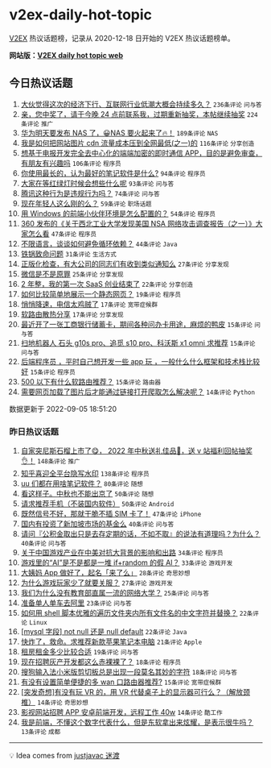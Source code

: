 # v2ex-daily-hot-topic

[V2EX](https://www.v2ex.com/) 热议话题榜，记录从 2020-12-18 日开始的 V2EX 热议话题榜单。

**网站版：[V2EX daily hot topic web](https://boojack.github.io/v2ex-daily-hot-topic-web/)**

## 今日热议话题

<!-- TODAY BEGIN -->

1. [大伙觉得这次的经济下行、互联网行业低潮大概会持续多久？](https://www.v2ex.com/t/877746) `236条评论` `问与答`
1. [亲，您中奖了，请于今晚 24 点前联系我，过期重新抽奖，本帖继续抽奖](https://www.v2ex.com/t/877784) `224条评论` `推广`
1. [华为明天要发布 NAS 了，😀NAS 要火起来了🔥！](https://www.v2ex.com/t/877829) `189条评论` `NAS`
1. [我是如何把网站图片 cdn 流量成本压到全网最低(之一)的](https://www.v2ex.com/t/877718) `116条评论` `分享创造`
1. [想基于电报开发完全去中心化的端端加密的即时通信 APP，目的是避免审查，有朋友有兴趣吗](https://www.v2ex.com/t/877787) `106条评论` `程序员`
1. [你使用最长的，认为最好的笔记软件是什么?](https://www.v2ex.com/t/877756) `94条评论` `程序员`
1. [大家在等红绿灯时候会想些什么呢](https://www.v2ex.com/t/877723) `93条评论` `问与答`
1. [腾讯这种行为是违规行为吗？](https://www.v2ex.com/t/877717) `74条评论` `问与答`
1. [现在年轻人这么刚的么？](https://www.v2ex.com/t/877840) `59条评论` `职场话题`
1. [用 Windows 的前端小伙伴环境是怎么配置的？](https://www.v2ex.com/t/877810) `54条评论` `程序员`
1. [360 发布的《关于西北工业大学发现美国 NSA 网络攻击调查报告（之一）》大家怎么看](https://www.v2ex.com/t/877897) `47条评论` `程序员`
1. [不限语言，谈谈如何避免循环依赖？](https://www.v2ex.com/t/877841) `44条评论` `Java`
1. [铁锅致命问题](https://www.v2ex.com/t/877874) `31条评论` `生活方式`
1. [正版化检查，有大公司的同志们有收到类似通知么](https://www.v2ex.com/t/877755) `27条评论` `分享发现`
1. [微信是不是原罪](https://www.v2ex.com/t/877791) `25条评论` `分享发现`
1. [2 年整，我的第一次 SaaS 创业结束了](https://www.v2ex.com/t/877778) `22条评论` `分享创造`
1. [如何比较简单地展示一个静态网页？](https://www.v2ex.com/t/877845) `19条评论` `程序员`
1. [悄悄降速，电信太鸡贼了](https://www.v2ex.com/t/877818) `17条评论` `宽带症候群`
1. [软路由散热分享](https://www.v2ex.com/t/877714) `17条评论` `分享发现`
1. [最近开了一张工商银行储蓄卡，期间各种问办卡用途，麻烦的鸭皮](https://www.v2ex.com/t/877816) `15条评论` `问与答`
1. [扫地机器人 石头 g10s pro、追觅 s10 pro、科沃斯 x1 omni 求推荐](https://www.v2ex.com/t/877802) `15条评论` `问与答`
1. [后端程序员 ，平时自己想开发一些 app 玩 ，一般什么什么框架和技术栈比较好](https://www.v2ex.com/t/877774) `15条评论` `程序员`
1. [500 以下有什么软路由推荐？](https://www.v2ex.com/t/877773) `15条评论` `路由器`
1. [需要网页加载了图片后才能通过链接打开爬取怎么解决呢？](https://www.v2ex.com/t/877923) `14条评论` `Python`

数据更新于 2022-09-05 18:51:20

<!-- TODAY END -->

### 昨日热议话题

<!-- YESTERDAY BEGIN -->

1. [自家突尼斯石榴上市了😋， 2022 年中秋送礼佳品🧺，送 v 站福利回帖抽奖👌！](https://www.v2ex.com/t/877575) `148条评论` `推广`
1. [知乎喜迎全平台隐写水印](https://www.v2ex.com/t/877614) `138条评论` `程序员`
1. [uu 们都在用啥笔记软件？](https://www.v2ex.com/t/877596) `80条评论` `随想`
1. [看这样子。中秋也不能出京了](https://www.v2ex.com/t/877580) `50条评论` `随想`
1. [请求推荐手机（不装国内软件）](https://www.v2ex.com/t/877597) `50条评论` `Android`
1. [既然信号不好，那就干脆不插 SIM 卡了！](https://www.v2ex.com/t/877634) `47条评论` `iPhone`
1. [国内有投资了新加坡市场的基金么](https://www.v2ex.com/t/877577) `40条评论` `问与答`
1. [请问『公积金取出只是去存定期的话，不如不取』的说法有道理吗？为什么？](https://www.v2ex.com/t/877559) `40条评论` `问与答`
1. [关于中国游戏产业在中美对抗大背景的影响和出路](https://www.v2ex.com/t/877569) `34条评论` `程序员`
1. [游戏里的“AI”是不是都是一堆 if+random 的假 AI？](https://www.v2ex.com/t/877616) `33条评论` `游戏开发`
1. [大姨妈 App 做好了，起名「来了么」](https://www.v2ex.com/t/877610) `28条评论` `奇思妙想`
1. [为什么游戏玩家少了就要关服？](https://www.v2ex.com/t/877671) `27条评论` `游戏开发`
1. [我们为什么没有教育部直属一流的网络大学？](https://www.v2ex.com/t/877657) `25条评论` `问与答`
1. [准备单人单车去阿里](https://www.v2ex.com/t/877633) `23条评论` `问与答`
1. [如何用 shell 脚本优雅的遍历文件夹内所有文件名的中文字符并替换？](https://www.v2ex.com/t/877692) `22条评论` `Linux`
1. [[mysql 字段] not null 还是 null default](https://www.v2ex.com/t/877652) `22条评论` `Java`
1. [快炸了，救命。求推荐新款苹果笔记本电脑](https://www.v2ex.com/t/877574) `21条评论` `Apple`
1. [租房租金多少比较合适](https://www.v2ex.com/t/877585) `19条评论` `问与答`
1. [现在招聘灰产开发都这么赤裸裸了？](https://www.v2ex.com/t/877622) `18条评论` `程序员`
1. [搜狗输入法小米版剪切板总是出现一段莫名其妙的字符](https://www.v2ex.com/t/877561) `18条评论` `问与答`
1. [有没有设置简单便捷的多 wan 口路由器推荐?](https://www.v2ex.com/t/877660) `15条评论` `宽带症候群`
1. [[突发奇想]有没有玩 VR 的，用 VR 代替桌子上的显示器可行么？（解放颈椎）](https://www.v2ex.com/t/877641) `14条评论` `奇思妙想`
1. [影视网站招聘 APP 安卓前端开发，远程工作 40w](https://www.v2ex.com/t/877623) `14条评论` `酷工作`
1. [我是前端，不懂这个数字代表什么，但是东软拿出来炫耀，是表示很牛吗？](https://www.v2ex.com/t/877606) `13条评论` `成都`

<!-- YESTERDAY END -->

---

💡 Idea comes from [justjavac 迷渡](https://github.com/justjavac/)
